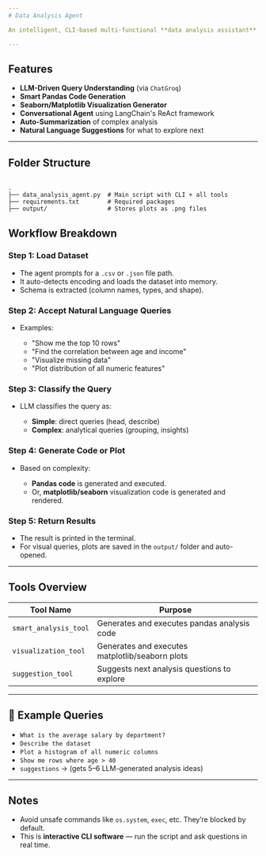 ```yaml
---
# Data Analysis Agent

An intelligent, CLI-based multi-functional **data analysis assistant** powered by LLMs, `LangChain`, and `pandas`. It helps users explore datasets using **natural language queries**, generate **code**, produce **visualizations**, and even suggest exploratory questions.

---
```


## Features

- **LLM-Driven Query Understanding** (via `ChatGroq`)
- **Smart Pandas Code Generation**
- **Seaborn/Matplotlib Visualization Generator**
- **Conversational Agent** using LangChain's ReAct framework
- **Auto-Summarization** of complex analysis
- **Natural Language Suggestions** for what to explore next

---

## Folder Structure

```

.
├── data_analysis_agent.py  # Main script with CLI + all tools
├── requirements.txt        # Required packages
├── output/                 # Stores plots as .png files

````

##  Workflow Breakdown

### Step 1: Load Dataset

* The agent prompts for a `.csv` or `.json` file path.
* It auto-detects encoding and loads the dataset into memory.
* Schema is extracted (column names, types, and shape).

### Step 2: Accept Natural Language Queries

* Examples:

  * "Show me the top 10 rows"
  * "Find the correlation between age and income"
  * "Visualize missing data"
  * "Plot distribution of all numeric features"

### Step 3: Classify the Query

* LLM classifies the query as:

  * **Simple**: direct queries (head, describe)
  * **Complex**: analytical queries (grouping, insights)

### Step 4: Generate Code or Plot

* Based on complexity:

  * **Pandas code** is generated and executed.
  * Or, **matplotlib/seaborn** visualization code is generated and rendered.

### Step 5: Return Results

* The result is printed in the terminal.
* For visual queries, plots are saved in the `output/` folder and auto-opened.

---

## Tools Overview

| Tool Name             | Purpose                                         |
| --------------------- | ----------------------------------------------- |
| `smart_analysis_tool` | Generates and executes pandas analysis code     |
| `visualization_tool`  | Generates and executes matplotlib/seaborn plots |
| `suggestion_tool`     | Suggests next analysis questions to explore     |

---

## 📎 Example Queries

* `What is the average salary by department?`
* `Describe the dataset`
* `Plot a histogram of all numeric columns`
* `Show me rows where age > 40`
* `suggestions` → (gets 5–6 LLM-generated analysis ideas)

---

## Notes

* Avoid unsafe commands like `os.system`, `exec`, etc. They’re blocked by default.
* This is **interactive CLI software** — run the script and ask questions in real time.

